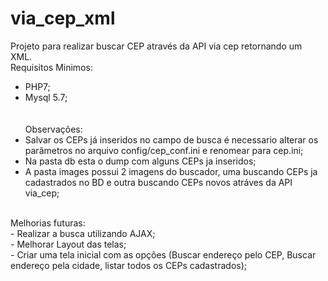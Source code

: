 # via_cep_xml
Projeto para realizar buscar CEP através da API via cep retornando um XML.
<br>
Requisitos Minimos:<br>
- PHP7;<br>
- Mysql 5.7;<br>
<br><br>
Observações:<br>
- Salvar os CEPs já inseridos no campo de busca é necessario alterar os parâmetros no arquivo config/cep_conf.ini e renomear para cep.ini;<br>
- Na pasta db esta o dump com alguns CEPs ja inseridos;<br>
- A pasta images possui 2 imagens do buscador, uma buscando CEPs ja cadastrados no BD e outra buscando CEPs novos atráves da API via_cep; <br>
<br>
Melhorias futuras:<br>
- Realizar a busca utilizando AJAX;<br>
- Melhorar Layout das telas;<br>
- Criar uma tela inicial com as opções (Buscar endereço pelo CEP, Buscar endereço pela cidade, listar todos os CEPs cadastrados);<br>